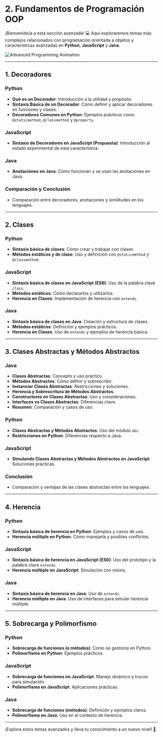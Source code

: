 # 2. Fundamentos de Programación OOP

¡Bienvenido/a a esta sección avanzada! 💻 Aquí exploraremos temas más complejos relacionados con programación orientada a objetos y características avanzadas en **Python**, **JavaScript** y **Java**.

![Advanced Programming Animation](https://media.giphy.com/media/v1.Y2lkPTc5MGI3NjExZ2hmNzBjcjBnYWx3N3d4ZHB1ODh2cXZtb2xiY20yeWwwYm9jMXRwOSZlcD12MV9naWZzX3NlYXJjaCZjdD1n/l36kU80xPf0ojG0Erg/giphy.gif)

---

## 1. Decoradores

### Python

- **Qué es un Decorador**: Introducción a la utilidad y propósito.
- **Sintaxis Básica de un Decorador**: Cómo definir y aplicar decoradores en funciones y clases.
- **Decoradores Comunes en Python**: Ejemplos prácticos como `@staticmethod`, `@classmethod` y `@property`.

### JavaScript

- **Sintaxis de Decoradores en JavaScript (Propuesta)**: Introducción al estado experimental de esta característica.

### Java

- **Anotaciones en Java**: Cómo funcionan y se usan las anotaciones en Java.

### Comparación y Conclusión

- Comparación entre decoradores, anotaciones y similitudes en los lenguajes.

---

## 2. Clases

### Python

- **Sintaxis básica de clases**: Cómo crear y trabajar con clases.
- **Métodos estáticos y de clase**: Uso y definición con `@staticmethod` y `@classmethod`.

### JavaScript

- **Sintaxis básica de clases en JavaScript (ES6)**: Uso de la palabra clave `class`.
- **Métodos estáticos**: Cómo declararlos y utilizarlos.
- **Herencia en Clases**: Implementación de herencia con `extends`.

### Java

- **Sintaxis básica de clases en Java**: Creación y estructura de clases.
- **Métodos estáticos**: Definición y ejemplos prácticos.
- **Herencia en Clases**: Uso de `extends` y ejemplos de herencia básica.

---

## 3. Clases Abstractas y Métodos Abstractos

### Java

- **Clases Abstractas**: Concepto y uso práctico.
- **Métodos Abstractos**: Cómo definir y sobrescribir.
- **Instanciar Clases Abstractas**: Restricciones y soluciones.
- **Herencia y Sobrescritura de Métodos Abstractos**.
- **Constructores en Clases Abstractas**: Uso y consideraciones.
- **Interfaces vs Clases Abstractas**: Diferencias clave.
- **Resumen**: Comparación y casos de uso.

### Python

- **Clases Abstractas y Métodos Abstractos**: Uso del módulo `abc`.
- **Restricciones en Python**: Diferencias respecto a Java.

### JavaScript

- **Simulando Clases Abstractas y Métodos Abstractos en JavaScript**: Soluciones prácticas.

### Conclusión

- Comparación y ventajas de las clases abstractas entre los lenguajes.

---

## 4. Herencia

### Python

- **Sintaxis básica de herencia en Python**: Ejemplos y casos de uso.
- **Herencia múltiple en Python**: Cómo manejarla y posibles conflictos.

### JavaScript

- **Sintaxis básica de herencia en JavaScript (ES6)**: Uso del prototipo y la palabra clave `extends`.
- **Herencia múltiple en JavaScript**: Simulación con mixins.

### Java

- **Sintaxis básica de herencia en Java**: Uso de `extends`.
- **Herencia múltiple en Java**: Uso de interfaces para simular herencia múltiple.

---

## 5. Sobrecarga y Polimorfismo

### Python

- **Sobrecarga de funciones (o métodos)**: Cómo se gestiona en Python.
- **Polimorfismo en Python**: Ejemplos prácticos.

### JavaScript

- **Sobrecarga de funciones en JavaScript**: Manejo dinámico y trucos para simulación.
- **Polimorfismo en JavaScript**: Aplicaciones prácticas.

### Java

- **Sobrecarga de funciones (métodos)**: Definición y ejemplos claros.
- **Polimorfismo en Java**: Uso en el contexto de herencia.

---

¡Explora estos temas avanzados y lleva tu conocimiento a un nuevo nivel! 🚀
